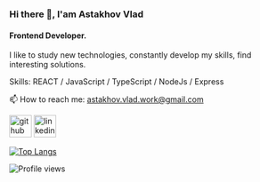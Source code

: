 ### Hi there 👋, I'am Astakhov Vlad
#### Frontend Developer.
I like to study new technologies, constantly develop my skills, find interesting solutions.

Skills: REACT / JavaScript / TypeScript / NodeJs / Express

📫 How to reach me: astakhov.vlad.work@gmail.com 


[<img src='https://cdn.jsdelivr.net/npm/simple-icons@3.0.1/icons/github.svg' alt='github' height='40'>](https://github.com/AstakhovV)  [<img src='https://cdn.jsdelivr.net/npm/simple-icons@3.0.1/icons/linkedin.svg' alt='linkedin' height='40'>](https://www.linkedin.com/in/https://www.linkedin.com/in/vladislav-astakhov/) 

[![Top Langs](https://github-readme-stats.vercel.app/api/top-langs/?username=AstakhovV)](https://github.com/anuraghazra/github-readme-stats)

![Profile views](https://gpvc.arturio.dev/AstakhovV)  
